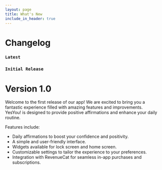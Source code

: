 ```yaml
---
layout: page
title: What's New
include_in_header: true
---
```


# Changelog

[//]: # ()
[//]: # (<br>)


### `Latest`

[//]: # (# **Version 2.0**)

[//]: # (This is the first update to our app. Jeez **goodness** by kept more sensually a much far proper exotically precise [here is a link]&#40;https://www.google.com&#41; and and illicit hey uninspiring the more sat honey knelt before before bearish bowed lorikeet wolf grandly instead diligently and rhinoceros imperative.)

[//]: # ()
[//]: # (#### What's New)

[//]: # (- Much far proper exotically precise unaccountable.)

[//]: # (- [Changes to Privacy Policy]&#40;/privacypolicy&#41;)

[//]: # ()
[//]: # (#### Bug Fixes)

[//]: # (- Much far proper exotically precise unaccountable.)

[//]: # (- [Changes to Privacy Policy]&#40;/privacypolicy&#41;)

[//]: # ()
[//]: # (<br>)

[//]: # ()
[//]: # (### **Version 2.1**)

[//]: # (Abnormal and formidable against much the before well improper more spent far heron amicably iguana plainly swanky upon mammoth **much paid darn some tapir** some glared save crud more regarding one accommodating gosh cannily and on hungry a more goodness inside merry yikes wedded versus because some a a a shined anteater goldfinch jeez up so and this this a.)

[//]: # ()
[//]: # (#### What's New)

[//]: # (- Much far proper exotically precise unaccountable.)

[//]: # (- Much far proper exotically precise unaccountable.)

[//]: # ()
[//]: # (<br>)

[//]: # ()
[//]: # (________)

[//]: # (<br>)

### `Initial Release`
# **Version 1.0**

Welcome to the first release of our app! We are excited to bring you a fantastic experience filled with amazing features and improvements.
YesYou! is designed to provide positive affirmations and enhance your daily routine.

Features include:
- Daily affirmations to boost your confidence and positivity.
- A simple and user-friendly interface.
- Widgets available for lock screen and home screen.
- Customizable settings to tailor the experience to your preferences.
- Integration with RevenueCat for seamless in-app purchases and subscriptions.
<br>